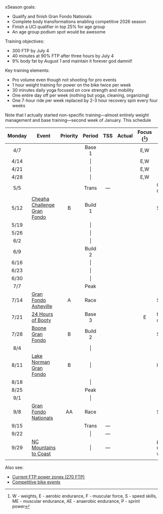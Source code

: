 xSeason goals:

- Qualify and finish Gran Fondo Nationals
- Complete body transformations enabling competitive 2026 season
- Finish a UCI qualifier in top 25% for age group
- An age group podium spot would be awesome

Training objectives:

- 300 FTP by July 4
- 40 minutes at 90% FTP after three hours by July 4
- 9% body fat by August 1 and maintain it forever god damnit!

Key training elements:

- Pro volume even though not shooting for pro events
- 1 hour weight training for power on the bike twice per week
- 30 minutes daily yoga focused on core strength and mobility
- One entire day off per week (nothing but yoga, cleaning, organizing)
- One 7-hour ride per week replaced by 2-3 hour recovery spin every four weeks

Note that I actually started non-specific training—almost entirely weight management and base training—second week of January. This schedule

| Monday | Event                                                                                 | Priority | Period  | TSS | Actual | Focus ([^1]) | Notes                    |
| :----: | ------------------------------------------------------------------------------------- | :------: | :-----: | :-: | :----: | :----------: | ------------------------ |
|  4/7   |                                                                                       |          | Base 1  |     |        |     E,W      |                          |
|  4/14  |                                                                                       |          |   \|    |     |        |     E,W      |                          |
|  4/21  |                                                                                       |          |   \|    |     |        |     E,W      |                          |
|  4/28  |                                                                                       |          |   \|    |     |        |     E,W      |                          |
|  5/5   |                                                                                       |          |  Trans  |  —  |        |              | Gordon Graduation        |
|  5/12  | [Cheaha Challenge Gran Fondo](https://www.cheahachallenge.com/)                       |    B     | Build 1 |     |        |              | Sanctioned               |
|  5/19  |                                                                                       |          |   \|    |     |        |              |                          |
|  5/26  |                                                                                       |          |   \|    |     |        |              |                          |
|  6/2   |                                                                                       |          |   \|    |     |        |              |                          |
|  6/9   |                                                                                       |          | Build 2 |     |        |              |                          |
|  6/16  |                                                                                       |          |   \|    |     |        |              |                          |
|  6/23  |                                                                                       |          |   \|    |     |        |              |                          |
|  6/30  |                                                                                       |          |   \|    |     |        |              |                          |
|  7/7   |                                                                                       |          |  Peak   |     |        |              |                          |
|  7/14  | [Gran Fondo Asheville](https://www.granfondonationalseries.com/gran-fondo-asheville/) |    A     |  Race   |     |        |              | Sanctioned               |
|  7/21  | [24 Hours of Booty](https://24foundation.org/24-hours-of-booty/)                      |          | Base 3  |     |        |      E       | too late to cancel       |
|  7/28  | [Boone Gran Fondo](https://www.granfondonationalseries.com/gran-fondo-boone/)         |    B     | Build 2 |     |        |              | Sanctioned               |
|  8/4   |                                                                                       |          |   \|    |     |        |              |                          |
|  8/11  | [Lake Norman Gran Fondo](https://lakenormanfondo.com/)                                |    B     |   \|    |     |        |              | local                    |
|  8/18  |                                                                                       |          |   \|    |     |        |              |                          |
|  8/25  |                                                                                       |          |  Peak   |     |        |              |                          |
|  9/1   |                                                                                       |          |   \|    |     |        |              |                          |
|  9/8   | [Gran Fondo Nationals](https://www.granfondonationalseries.com/gran-fondo-maryland/)  |    AA    |  Race   |     |        |              | Sanctioned               |
|  9/15  |                                                                                       |          |  Trans  |  —  |        |              |                          |
|  9/22  |                                                                                       |          |   \|    |  —  |        |              |                          |
|  9/29  | [NC Mountains to Coast](https://ncsports.org/event/cyclenc_mountainstocoast_ride/)    |          |   \|    |  —  |        |              | paid, camping, week-long |
|        |                                                                                       |          |         |     |        |              |                          |

[^1]: W - weights, E - aerobic endurance, F - muscular force, S - speed skills, ME - muscular endurance, AE - anaerobic endurance, P - sprint power

Also see:

- [Current FTP power zones (270 FTP)](Current%20FTP%20power%20zones%20(270%20FTP).md)
- [Competitive bike events](Competitive%20bike%20events.md)